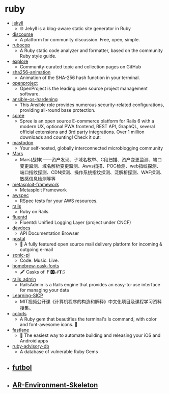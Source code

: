 # ruby
- [jekyll](https://github.com/jekyll/jekyll)
  - 🌐 Jekyll is a blog-aware static site generator in Ruby
- [discourse](https://github.com/discourse/discourse)
  - A platform for community discussion. Free, open, simple.
- [rubocop](https://github.com/rubocop-hq/rubocop)
  - A Ruby static code analyzer and formatter, based on the community Ruby style guide.
- [explore](https://github.com/github/explore)
  - Community-curated topic and collection pages on GitHub
- [sha256-animation](https://github.com/in3rsha/sha256-animation)
  - Animation of the SHA-256 hash function in your terminal.
- [openproject](https://github.com/opf/openproject)
  - OpenProject is the leading open source project management software.
- [ansible-os-hardening](https://github.com/dev-sec/ansible-os-hardening)
  - This Ansible role provides numerous security-related configurations, providing all-round base protection.
- [spree](https://github.com/spree/spree)
  - Spree is an open source E-commerce platform for Rails 6 with a modern UX, optional PWA frontend, REST API, GraphQL, several official extensions and 3rd party integrations. Over 1 million downloads and counting! Check it out:
- [mastodon](https://github.com/tootsuite/mastodon)
  - Your self-hosted, globally interconnected microblogging community
- [Mars](https://github.com/TideSec/Mars)
  - Mars(战神)——资产发现、子域名枚举、C段扫描、资产变更监测、端口变更监测、域名解析变更监测、Awvs扫描、POC检测、web指纹探测、端口指纹探测、CDN探测、操作系统指纹探测、泛解析探测、WAF探测、敏感信息检测等等
- [metasploit-framework](https://github.com/rapid7/metasploit-framework)
  - Metasploit Framework
- [awspec](https://github.com/k1LoW/awspec)
  - RSpec tests for your AWS resources.
- [rails](https://github.com/rails/rails)
  - Ruby on Rails
- [fluentd](https://github.com/fluent/fluentd)
  - Fluentd: Unified Logging Layer (project under CNCF)
- [devdocs](https://github.com/freeCodeCamp/devdocs)
  - API Documentation Browser
- [postal](https://github.com/postalhq/postal)
  - 📨 A fully featured open source mail delivery platform for incoming & outgoing e-mail
- [sonic-pi](https://github.com/samaaron/sonic-pi)
  - Code. Music. Live.
- [homebrew-cask-fonts](https://github.com/Homebrew/homebrew-cask-fonts)
  - 🖋 Casks of Ｆ🅾𝓝𝐓𝚂
- [rails_admin](https://github.com/sferik/rails_admin)
  - RailsAdmin is a Rails engine that provides an easy-to-use interface for managing your data
- [Learning-SICP](https://github.com/DeathKing/Learning-SICP)
  - MIT视频公开课《计算机程序的构造和解释》中文化项目及课程学习资料搜集。
- [colorls](https://github.com/athityakumar/colorls)
  - A Ruby gem that beautifies the terminal's ls command, with color and font-awesome icons. 🎉
- [fastlane](https://github.com/fastlane/fastlane)
  - 🚀 The easiest way to automate building and releasing your iOS and Android apps
- [ruby-advisory-db](https://github.com/rubysec/ruby-advisory-db)
  - A database of vulnerable Ruby Gems
- [futbol](https://github.com/turingschool-examples/futbol)
  - 
- [AR-Environment-Skeleton](https://github.com/crutell331/AR-Environment-Skeleton)
  - 

